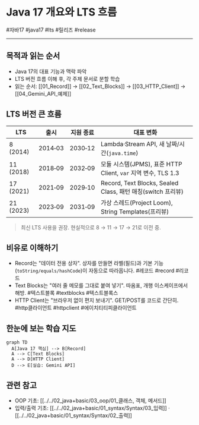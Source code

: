 # Java 17 개요와 LTS 흐름

#자바17 #java17 #lts #릴리즈 #release

---

## 목적과 읽는 순서

- Java 17의 대표 기능과 맥락 파악
- LTS 버전 흐름 이해 후, 각 주제 문서로 분할 학습
- 읽는 순서: [[01_Record]] → [[02_Text_Blocks]] → [[03_HTTP_Client]] → [[04_Gemini_API_예제]]

## LTS 버전 큰 흐름

| LTS       | 출시    | 지원 종료 | 대표 변화                                                     |
| --------- | ------- | --------- | ------------------------------------------------------------- |
| 8 (2014)  | 2014‑03 | 2030‑12   | Lambda·Stream API, 새 날짜/시간(`java.time`)                  |
| 11 (2018) | 2018‑09 | 2032‑09   | 모듈 시스템(JPMS), 표준 HTTP Client, `var` 지역 변수, TLS 1.3 |
| 17 (2021) | 2021‑09 | 2029‑10   | Record, Text Blocks, Sealed Class, 패턴 매칭(switch 프리뷰)   |
| 21 (2023) | 2023‑09 | 2031‑09   | 가상 스레드(Project Loom), String Templates(프리뷰)           |

> 최신 LTS 사용을 권장. 현실적으로 8 → 11 → 17 → 21로 이전 중.

## 비유로 이해하기

- Record는 "데이터 전용 상자". 상자를 만들면 라벨(필드)과 기본 기능(`toString/equals/hashCode`)이 자동으로 따라옵니다. #레코드 #record #리코드
- Text Blocks는 "여러 줄 메모를 그대로 붙여 넣기". 따옴표, 개행 이스케이프에서 해방. #텍스트블록 #textblocks #텍스트블록스
- HTTP Client는 "브라우저 없이 편지 보내기". GET/POST를 코드로 간단히. #http클라이언트 #httpclient #에이치티티피클라이언트

## 한눈에 보는 학습 지도

```mermaid
graph TD
  A[Java 17 핵심] --> B[Record]
  A --> C[Text Blocks]
  A --> D[HTTP Client]
  D --> E[실습: Gemini API]
```

## 관련 참고

- OOP 기초: [[../../02_java+basic/03_oop/01_클래스, 객체, 메서드]]
- 입력/출력 기초: [[../../02_java+basic/01_syntax/Syntax/03_입력]] · [[../../02_java+basic/01_syntax/Syntax/02_출력]]

